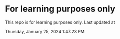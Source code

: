 # For learning purposes only
This repo is for learning purposes only.
Last updated at

Thursday, January 25, 2024 1:47:23 PM

